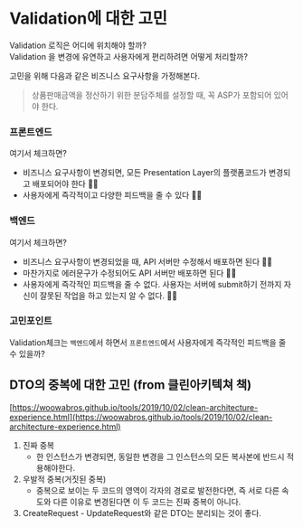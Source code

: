 # Validation에 대한 고민
Validation 로직은 어디에 위치해야 할까?  
Validation 을 변경에 유연하고 사용자에게 편리하려면 어떻게 처리할까?   

고민을 위해 다음과 같은 비즈니스 요구사항을 가정해본다.
> 상품판매금액을 정산하기 위한 분담주체를 설정할 때, 꼭 ASP가 포함되어 있어야 한다.  
  
### 프론트엔드
여기서 체크하면?
- 비즈니스 요구사항이 변경되면, 모든 Presentation Layer의 플랫폼코드가 변경되고 배포되어야 한다 👎🏻
- 사용자에게 즉각적이고 다양한 피드백을 줄 수 있다 👍🏻 

### 백엔드
여기서 체크하면?
- 비즈니스 요구사항이 변경되었을 때, API 서버만 수정해서 배포하면 된다 👍🏻
- 마찬가지로 에러문구가 수정되어도 API 서버만 배포하면 된다 👍🏻
- 사용자에게 즉각적인 피드백을 줄 수 없다. 사용자는 서버에 submit하기 전까지 자신이 잘못된 작업을 하고 있는지 알 수 없다. 👎🏻

### 고민포인트
Validation체크는 `백엔드`에서 하면서 `프론트엔드`에서 사용자에게 즉각적인 피드백을 줄 수 있을까?

## DTO의 중복에 대한 고민 (from 클린아키텍쳐 책)
[https://woowabros.github.io/tools/2019/10/02/clean-architecture-experience.html](https://woowabros.github.io/tools/2019/10/02/clean-architecture-experience.html)
1. 진짜 중복
    - 한 인스턴스가 변경되면, 동일한 변경을 그 인스턴스의 모든 복사본에 반드시 적용해야한다.
2. 우발적 중복(거짓된 중복)
    - 중복으로 보이는 두 코드의 영역이 각자의 경로로 발전한다면, 즉 서로 다른 속도와 다른 이유로 변경된다면 이 두 코드는 진짜 중복이 아니다.
3. CreateRequest - UpdateRequest와 같은 DTO는 분리되는 것이 좋다.
